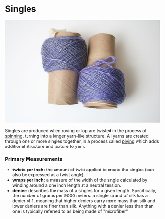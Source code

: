 # Singles

![](../../.gitbook/assets/3299380830_e09f66db1c_k%20%281%29.jpg)

Singles are produced when roving or top are twisted in the process of [spinning](../../processes.md#spinning), turning into a longer yarn-like structure. All yarns are created through one or more singles together, in a process called [plying](../../processes.md#plying) which adds additional structure and texture to yarn.

### **Primary Measurements**

* **twists per inch:** the amount of twist applied to create the singles \(can also be expressed as a twist angle\). 
* **wraps per inch:** a measure of the width of the single calculated by winding around a one inch length at a neutral tension. 
* **denier:** describes the mass of a singles for a given length. Specifically, the number of grams per 9000 meters. a single strand of silk has a denier of 1, meaning that higher deniers carry more mass than silk and lower deniers are finer than silk. Anything with a denier less than than one is typically referred to as being made of "microfiber"

